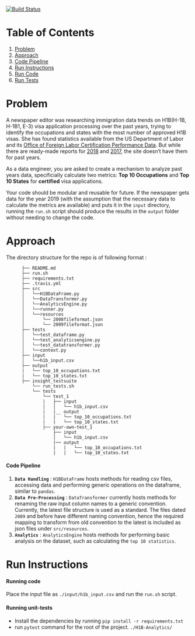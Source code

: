 [![Build Status](https://travis-ci.com/rvsandeep/H1B-Analytics.svg?branch=master)](https://travis-ci.com/rvsandeep/H1B-Analytics)

# Table of Contents
1. [Problem](README.md#problem)
2. [Approach](README.md#approach)
  1. [Code Pipeline](README.md#approach#code-pipeline)
3. [Run Instructions](README.md#run-instructions)
  1. [Run Code](README.md#running-code)
  2. [Run Tests](README.md#running-unit-tests)


# Problem

A newspaper editor was researching immigration data trends on H1B(H-1B, H-1B1, E-3) visa application processing over the past years, trying to identify the occupations and states with the most number of approved H1B visas. She has found statistics available from the US Department of Labor and its [Office of Foreign Labor Certification Performance Data](https://www.foreignlaborcert.doleta.gov/performancedata.cfm#dis). But while there are ready-made reports for [2018](https://www.foreignlaborcert.doleta.gov/pdf/PerformanceData/2018/H-1B_Selected_Statistics_FY2018_Q4.pdf) and [2017](https://www.foreignlaborcert.doleta.gov/pdf/PerformanceData/2017/H-1B_Selected_Statistics_FY2017.pdf), the site doesn’t have them for past years.

As a data engineer, you are asked to create a mechanism to analyze past years data, specificially calculate two metrics: **Top 10 Occupations** and **Top 10 States** for **certified** visa applications.

Your code should be modular and reusable for future. If the newspaper gets data for the year 2019 (with the assumption that the necessary data to calculate the metrics are available) and puts it in the `input` directory, running the `run.sh` script should produce the results in the `output` folder without needing to change the code.


# Approach

The directory structure for the repo is of following format :
```
      ├── README.md
      ├── run.sh
      ├── requirements.txt
      ├── .travis.yml
      ├── src
      │   └──H1BDataFrame.py
      │   └──DataTransformer.py
      │   └──AnalyticsEngine.py
      │   └──runner.py
      │   └──resources
      │       └── 2008fileformat.json
      │       └── 2009fileformat.json
      ├── tests
      │   └──test_dataframe.py
      │   └──test_analyticsengine.py
      │   └──test_datatransformer.py
      │   └──context.py
      ├── input
      │   └──h1b_input.csv
      ├── output
      |   └── top_10_occupations.txt
      |   └── top_10_states.txt
      ├── insight_testsuite
          └── run_tests.sh
          └── tests
              └── test_1
              |   ├── input
              |   │   └── h1b_input.csv
              |   |__ output
              |   |   └── top_10_occupations.txt
              |   |   └── top_10_states.txt
              ├── your-own-test_1
                  ├── input
                  │   └── h1b_input.csv
                  |── output
                  |   |   └── top_10_occupations.txt
                  |   |   └── top_10_states.txt
```

#### Code Pipeline

1.  **`Data Handling`** : `H1BDataFrame` hosts methods for reading csv files, accessing data and performing generic operations on the dataframe, similar to `pandas`.
2. **`Data Pre-Processing`** : `DataTransformer` currently hosts methods for renaming the raw input column names to a generic convention. Currently, the latest file structure is used as a standard. The files dated `2009` and before have different naming convention, hence the required mapping to transform from old convention to the latest is included as json files under `src/resources`.
3. **`Analytics`** : `AnalyticsEngine` hosts methods for performing basic analysis on the dataset, such as calculating the `top 10 statistics`.

# Run Instructions

#### Running code  
Place the input file as `./input/h1b_input.csv` and run the `run.sh` script.

#### Running unit-tests
* Install the dependencies by running `pip install -r requirements.txt`
* run `pytest` command for the root of the project. `./H1B-Analytics/`
